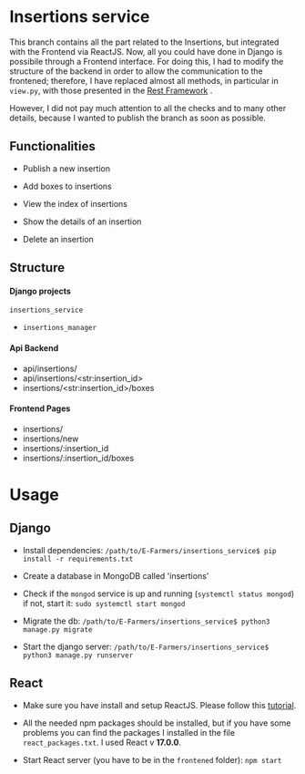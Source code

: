 

# Insertions service
This branch contains all the part related to the Insertions, but integrated with the Frontend via ReactJS.
Now, all you could have done in Django is possibile through a Frontend interface. For doing this, I had to modify the structure of the backend in order to allow the communication to the frontened; therefore, I have replaced almost all methods, in particular in `view.py`, with those presented in the [Rest Framework](https://www.django-rest-framework.org/) .

However, I did not pay much attention to all the checks and to many other details, because I wanted to publish the branch as soon as possible.



## Functionalities

- Publish a new insertion

- Add boxes to insertions

- View the index of insertions

- Show the details of an insertion

- Delete an insertion

  

## Structure


#### Django projects

`insertions_service`
- `insertions_manager`

#### Api Backend
- api/insertions/
- api/insertions/\<str:insertion_id\>
- insertions/\<str:insertion_id\>/boxes

#### Frontend Pages
- insertions/
- insertions/new
- insertions/:insertion_id
- insertions/:insertion_id/boxes

# Usage

## Django
- Install dependencies: `/path/to/E-Farmers/insertions_service$ pip install -r requirements.txt`

- Create a database in MongoDB called 'insertions'

- Check if the `mongod` service is up and running (`systemctl status mongod`) if not, start it: `sudo systemctl start mongod`

- Migrate the db: `/path/to/E-Farmers/insertions_service$ python3 manage.py migrate`

- Start the django server: `/path/to/E-Farmers/insertions_service$ python3 manage.py runserver`

## React
- Make sure you have install and setup ReactJS. Please follow this [tutorial](https://e-farmers.atlassian.net/wiki/spaces/EF/pages/4554753/Setup+ReactJS?atlOrigin=eyJpIjoiMmQ5MDM3YmZlMGNkNDYzNThlNjMyNjk0ODUwYWY2NDQiLCJwIjoiaiJ9).

- All the needed npm packages should be installed, but if you have some problems you can find the packages I installed in the file `react_packages.txt`. I used React v **17.0.0**.

- Start React server (you have to be in the `frontened` folder): `npm start`
